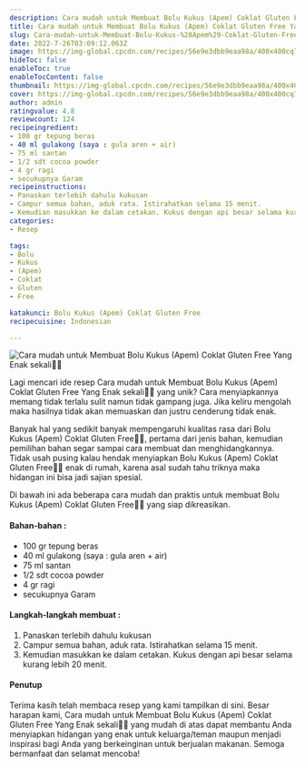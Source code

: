 ```yaml
---
description: Cara mudah untuk Membuat Bolu Kukus (Apem) Coklat Gluten Free Yang Enak sekali"
title: Cara mudah untuk Membuat Bolu Kukus (Apem) Coklat Gluten Free Yang Enak sekali
slug: Cara-mudah-untuk-Membuat-Bolu-Kukus-%28Apem%29-Coklat-Gluten-Free-Yang-Enak-sekali
date: 2022-7-26T03:09:12.063Z
image: https://img-global.cpcdn.com/recipes/56e9e3dbb9eaa98a/400x400cq70/photo.jpg
hideToc: false
enableToc: true
enableTocContent: false
thumbnail: https://img-global.cpcdn.com/recipes/56e9e3dbb9eaa98a/400x400cq70/photo.jpg
cover: https://img-global.cpcdn.com/recipes/56e9e3dbb9eaa98a/400x400cq70/photo.jpg
author: admin
ratingvalue: 4.8
reviewcount: 124
recipeingredient:
- 100 gr tepung beras
- 40 ml gulakong (saya : gula aren + air)
- 75 ml santan
- 1/2 sdt cocoa powder
- 4 gr ragi
- secukupnya Garam
recipeinstructions:
- Panaskan terlebih dahulu kukusan
- Campur semua bahan, aduk rata. Istirahatkan selama 15 menit.
- Kemudian masukkan ke dalam cetakan. Kukus dengan api besar selama kurang lebih 20 menit.
categories:
- Resep

tags:
- Bolu
- Kukus
- (Apem)
- Coklat
- Gluten
- Free

katakunci: Bolu Kukus (Apem) Coklat Gluten Free
recipecuisine: Indonesian

---
```


![Cara mudah untuk Membuat Bolu Kukus (Apem) Coklat Gluten Free Yang Enak sekali👩‍🍳](https://img-global.cpcdn.com/recipes/56e9e3dbb9eaa98a/400x400cq70/photo.jpg)

Lagi mencari ide resep Cara mudah untuk Membuat Bolu Kukus (Apem) Coklat Gluten Free Yang Enak sekali👩‍🍳 yang unik? Cara menyiapkannya memang tidak terlalu sulit namun tidak gampang juga. Jika keliru mengolah maka hasilnya tidak akan memuaskan dan justru cenderung tidak enak.

Banyak hal yang sedikit banyak mempengaruhi kualitas rasa dari Bolu Kukus (Apem) Coklat Gluten Free👩‍🍳, pertama dari jenis bahan, kemudian pemilihan bahan segar sampai cara membuat dan menghidangkannya. Tidak usah pusing kalau hendak menyiapkan Bolu Kukus (Apem) Coklat Gluten Free👩‍🍳 enak di rumah, karena asal sudah tahu triknya maka hidangan ini bisa jadi sajian spesial.

Di bawah ini ada beberapa cara mudah dan praktis untuk membuat Bolu Kukus (Apem) Coklat Gluten Free👩‍🍳 yang siap dikreasikan.

<!--inarticleads1-->

#### Bahan-bahan :

- 100 gr tepung beras
- 40 ml gulakong (saya : gula aren + air)
- 75 ml santan
- 1/2 sdt cocoa powder
- 4 gr ragi
- secukupnya Garam

<!--inarticleads2-->

#### Langkah-langkah membuat :

1. Panaskan terlebih dahulu kukusan
1. Campur semua bahan, aduk rata. Istirahatkan selama 15 menit.
1. Kemudian masukkan ke dalam cetakan. Kukus dengan api besar selama kurang lebih 20 menit.

#### Penutup

Terima kasih telah membaca resep yang kami tampilkan di sini. Besar harapan kami, Cara mudah untuk Membuat Bolu Kukus (Apem) Coklat Gluten Free Yang Enak sekali👩‍🍳 yang mudah di atas dapat membantu Anda menyiapkan hidangan yang enak untuk keluarga/teman maupun menjadi inspirasi bagi Anda yang berkeinginan untuk berjualan makanan. Semoga bermanfaat dan selamat mencoba!